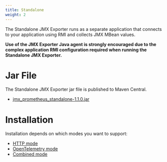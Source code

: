 ```yaml
---
title: Standalone
weight: 2
---
```


The Standalone JMX Exporter runs as a separate application that connects to your application using RMI and collects JMX MBean values.

**Use of the JMX Exporter Java agent is strongly encouraged due to the complex application RMI configuration required when running the Standalone JMX Exporter.**

# Jar File

The Standalone JMX Exporter jar file is published to Maven Central.

- [jmx_prometheus_standalone-1.1.0.jar](https://repo1.maven.org/maven2/io/prometheus/jmx/jmx_prometheus_standalone/1.1.0/jmx_prometheus_standalone-1.1.0.jar)

# Installation

Installation depends on which modes you want to support:

- [HTTP mode](/java-agent/http-mode/)
- [OpenTelemetry mode](/java-agent/opentelemetry-mode/)
- [Combined mode](/java-agent/combined-mode/)
